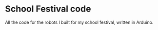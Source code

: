 # School Festival code
All the code for the robots I built for my school festival, written in Arduino.
